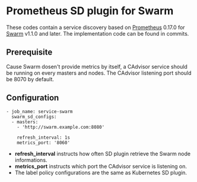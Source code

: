 # Prometheus SD plugin for Swarm
These codes contain a service discovery based on [Prometheus](https://github.com/prometheus/prometheus) 0.17.0 for [Swarm](https://github.com/docker/swarm) v1.1.0 and later. The implementation code can be found in commits.
## Prerequisite
Cause Swarm dosen't provide metrics by itself, a CAdvisor service should be running on every masters and nodes. The CAdvisor listening port should be 8070 by default.
## Configuration
```
- job_name: service-swarm
  swarm_sd_configs:
  - masters:
    - 'http://swarm.example.com:8080'

    refresh_interval: 1s
    metrics_port: '8060'
```
- **refresh_interval** instructs how often SD plugin retrieve the Swarm node informations.
- **metrics_port** instructs which port the CAdvisor service is listening on.
- The label policy configurations are the same as Kubernetes SD plugin.